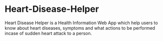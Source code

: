 # Heart-Disease-Helper
Heart Disease Helper is a Health Information Web App which help users to know about heart diseases, symptoms and what actions to be performed incase of sudden heart attack to a person.
